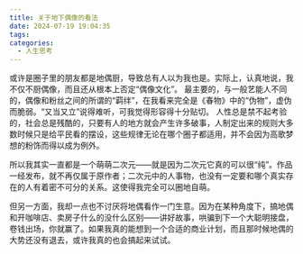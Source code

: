 ```yaml
---
title: 关于地下偶像的看法
date: 2024-07-19 19:04:35
tags: 
categories:
  - 人生思考
---
```


或许是圈子里的朋友都是地偶厨，导致总有人以为我也是。实际上，认真地说，我不仅不厨偶像，而且还从根本上否定“偶像文化”。
最主要的，与一般艺能人不同的，偶像和粉丝之间的所谓的“羁绊”，在我看来完全是《春物》中的“伪物”，虚伪而脆弱。“又当又立”说得难听，可我觉得形容得十分贴切。
人性总是禁不起考验的，社会总是残酷的，只要有人的地方就会产生许多破事，人制定出来的规则大多数时候只是给平民看的摆设，这些规律无论在哪个圈子都适用，并不会因为高歌梦想的粉饰而得以成为例外。

所以我其实一直都是一个萌萌二次元——就是因为二次元它真的可以很“纯”。作品一经发布，就不再仅属于原作者；二次元中的人事物，也没有一定要和哪个真实存在的人有着密不可分的关系。这使得我完全可以圈地自萌。

但另一方面，我却一点也不讨厌将地偶看作一门生意。因为在某种角度下，搞地偶和开咖啡店、卖房子什么的没什么区别——讲好故事，哄骗到下一个大聪明接盘，卷钱出场，你就赢了。如果我真的能想到一个合适的商业计划，而且那时候地偶的大势还没有退去，或许我真的也会搞起来试试。